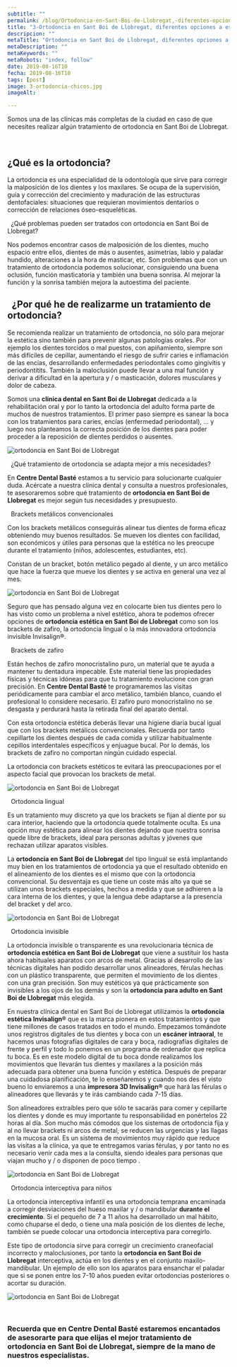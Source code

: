 ```yaml
---
subtitle: ""
permalink: /blog/Ortodoncia-en-Sant-Boi-de-Llobregat,-diferentes-opciones-a-escoger
title: "3-Ortodoncia en Sant Boi de Llobregat, diferentes opciones a escoger"
descripcion: ""
metaTitle: "Ortodoncia en Sant Boi de Llobregat, diferentes opciones a escoger"
metaDescription: ""
metaKeywords: ""
metaRobots: "index, follow"
date: 2019-08-16T10
fecha: 2019-08-16T10
tags: [post]
image: 3-ortodoncia-chicos.jpg
imageAlt: 

---
```



Somos una de las clínicas más completas de la ciudad en caso de que necesites realizar algún tratamiento de ortodoncia en Sant Boi de Llobregat.

 
## ¿Qué es la ortodoncia?


La ortodoncia es una especialidad de la odontología que sirve para corregir la malposición de los dientes y los maxilares. Se ocupa de la supervisión, guía y corrección del crecimiento y maduración de las estructuras dentofaciales: situaciones que requieran movimientos dentarios o corrección de relaciones óseo-esqueléticas.

 
¿Qué problemas pueden ser tratados con ortodoncia en Sant Boi de Llobregat?



Nos podemos encontrar casos de malposición de los dientes, mucho espacio entre ellos, dientes de más o ausentes, asimetrías, labio y paladar hundido, alteraciones a la hora de masticar, etc. Son problemas que con un tratamiento de ortodoncia podemos solucionar, consiguiendo una buena oclusión, función masticatoria y también una buena sonrisa. Al mejorar la función y la sonrisa también mejora la autoestima del paciente.

 
¿Por qué he de realizarme un tratamiento de ortodoncia?
---


Se recomienda realizar un tratamiento de ortodoncia, no sólo para mejorar la estética sino también para prevenir algunas patologías orales. Por ejemplo los dientes torcidos o mal puestos, con apiñamiento, siempre son más difíciles de cepillar, aumentando el riesgo de sufrir caries e inflamación de las encías, desarrollando enfermedades periodontales como gingivitis y periodontitits. También la maloclusión puede llevar a una mal función y derivar a dificultad en la apertura y / o masticación, dolores musculares y dolor de cabeza.

Somos una **clínica dental en Sant Boi de Llobregat** dedicada a la rehabilitación oral y por lo tanto la ortodoncia del adulto forma parte de muchos de nuestros tratamientos. El primer paso siempre es sanear la boca con los tratamientos para caries, encías (enfermedad periodontal), ... y luego nos planteamos la correcta posición de los dientes para poder proceder a la reposición de dientes perdidos o ausentes.

![ortodoncia en Sant Boi de Llobregat](/assets/static/images/blog/blog-inner/ortodoncia-chicos.jpg)

 
¿Qué tratamiento de ortodoncia se adapta mejor a mis necesidades?


En **Centre Dental Basté** estamos a tu servicio para solucionarte cualquier duda. Acércate a nuestra clínica dental y consulta a nuestros profesionales, te asesoraremos sobre qué tratamiento de **ortodoncia en Sant Boi de Llobregat** es mejor según tus necesidades y presupuesto.

 
Brackets metálicos convencionales


Con los brackets metálicos conseguirás alinear tus dientes de forma eficaz obteniendo muy buenos resultados. Se mueven los dientes con facilidad, son económicos y útiles para personas que la estética no les preocupe durante el tratamiento (niños, adolescentes, estudiantes, etc).

Constan de un bracket, botón metálico pegado al diente, y un arco metálico que hace la fuerza que mueve los dientes y se activa en general una vez al mes.

![ortodoncia en Sant Boi de Llobregat](/assets/static/images/blog/blog-inner/ortodoncia-convencional.jpg)

Seguro que has pensado alguna vez en colocarte bien tus dientes pero lo has visto como un problema a nivel estético, ahora te podemos ofrecer opciones de **ortodoncia estética en Sant Boi de Llobregat** como son los brackets de zafiro, la ortodoncia lingual o la más innovadora ortodoncia invisible Invisalign®.

 
Brackets de zafiro



Están hechos de zafiro monocristalino puro, un material que te ayuda a mantener tu dentadura impecable. Este material tiene las propiedades físicas y técnicas idóneas para que tu tratamiento evolucione con gran precisión. En **Centre Dental Basté** te programaremos las visitas periódicamente para cambiar el arco metálico, también blanco, cuando el profesional lo considere necesario. El zafiro puro monocristalino no se desgasta y perdurará hasta la retirada final del aparato dental.

Con esta ortodoncia estética deberás llevar una higiene diaria bucal igual que con los brackets metálicos convencionales. Recuerda por tanto cepillarte los dientes después de cada comida y utilizar habitualmente cepillos interdentales específicos y enjuague bucal. Por lo demás, los brackets de zafiro no comportan ningún cuidado especial.

La ortodoncia con brackets estéticos te evitará las preocupaciones por el aspecto facial que provocan los brackets de metal.

![ortodoncia en Sant Boi de Llobregat](/assets/static/images/blog/blog-inner/ortodoncia-zafiro.jpg)

 
Ortodoncia lingual


Es un tratamiento muy discreto ya que los brackets se fijan al diente por su cara interior, haciendo que la ortodoncia quede totalmente oculta. Es una opción muy estética para alinear los dientes dejando que nuestra sonrisa quede libre de brackets, ideal para personas adultas y jóvenes que rechazan utilizar aparatos visibles.

La **ortodoncia en Sant Boi de Llobregat** del tipo lingual se está implantando muy bien en los tratamientos de ortodoncia ya que el resultado obtenido en el alineamiento de los dientes es el mismo que con la ortodoncia convencional. Su desventaja es que tiene un coste más alto ya que se utilizan unos brackets especiales, hechos a medida y que se adhieren a la cara interna de los dientes, y que la lengua debe adaptarse a la presencia del bracket y del arco.

![ortodoncia en Sant Boi de Llobregat](/assets/static/images/blog/blog-inner/ortodoncia-lingual.jpg)

 
Ortodoncia invisible


La ortodoncia invisible o transparente es una revolucionaria técnica de **ortodoncia estética en Sant Boi de Llobregat** que viene a sustituir los hasta ahora habituales aparatos con arcos de metal. Gracias al desarrollo de las técnicas digitales han podido desarrollar unos alineadores, férulas hechas con un plástico transparente, que permiten el movimiento de los dientes con una gran precisión. Son muy estéticos ya que prácticamente son invisibles a los ojos de los demás y son la **ortodoncia para adulto en Sant Boi de Llobregat** más elegida.

En nuestra clínica dental en Sant Boi de Llobregat utilizamos la **ortodoncia estética Invisalign®** que es la marca pionera en estos tratamientos y que tiene millones de casos tratados en todo el mundo. Empezamos tomándote unos registros digitales de tus dientes y boca con un **escáner intraoral**, te hacemos unas fotografías digitales de cara y boca, radiografías digitales de frente y perfil y todo lo ponemos en un programa de ordenador que replica tu boca. Es en este modelo digital de tu boca donde realizamos los movimientos que llevarán tus dientes y maxilares a la posición más adecuada para obtener una buena función y estética. Después de preparar una cuidadosa planificación, te lo enseñaremos y cuando nos des el visto bueno lo enviaremos a una **impresora 3D Invisalign®** que hará las férulas o alineadores que llevarás y te irás cambiando cada 7-15 días.

Son alineadores extraíbles pero que sólo te sacarás para comer y cepillarte los dientes y donde es muy importante tu responsabilidad en ponértelos 22 horas al día. Son mucho más cómodos que los sistemas de ortodoncia fija y al no llevar brackets ni arcos de metal, se reducen las urgencias y las llagas en la mucosa oral. Es un sistema de movimientos muy rápido que reduce las visitas a la clínica, ya que te entregamos varias férulas, y por tanto no es necesario venir cada mes a la consulta, siendo ideales para personas que viajan mucho y / o disponen de poco tiempo .

![ortodoncia en Sant Boi de Llobregat](/assets/static/images/blog/blog-inner/ortodoncia-invisible.jpg)

 
Ortodoncia interceptiva para niños


La ortodoncia interceptiva infantil es una ortodoncia temprana encaminada a corregir desviaciones del hueso maxilar y / o mandibular **durante el crecimiento**. Si el pequeño de 7 a 11 años ha desarrollado un mal hábito, como chuparse el dedo, o tiene una mala posición de los dientes de leche, también se puede colocar una ortodoncia interceptiva para corregirlo.

Este tipo de ortodoncia sirve para corregir un crecimiento craneofacial incorrecto y maloclusiones, por tanto la **ortodoncia en Sant Boi de Llobregat** interceptiva, actúa en los dientes y en el conjunto maxilo-mandibular. Un ejemplo de ello son los aparatos para ensanchar el paladar que si se ponen entre los 7-10 años pueden evitar ortodoncias posteriores o acortar su duración.

![ortodoncia en Sant Boi de Llobregat](/assets/static/images/blog/blog-inner/ortodoncia-infantil.jpg)

 
### Recuerda que en **Centre Dental Basté** estaremos encantados de asesorarte para que elijas el mejor tratamiento de **ortodoncia en Sant Boi de Llobregat**, siempre de la mano de nuestros especialistas.


